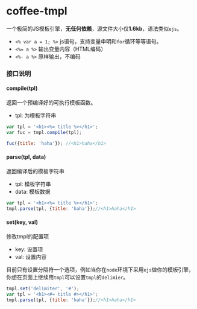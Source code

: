 # coffee-tmpl

一个极简的JS模板引擎，**无任何依赖**，源文件大小仅**1.6kb**，语法类似`ejs`。

- `<% var a = 1; %>` js语句，支持变量申明和`for`循环等等语句。
- `<%= a %>` 输出变量内容（HTML编码）
- `<%- a %>` 原样输出，不编码

### 接口说明

#### compile(tpl)

返回一个预编译好的可执行模板函数。

- tpl: 为模板字符串

```javascript
var tpl = '<h1><%= title %></h1>';
var fuc = tmpl.compile(tpl);

fuc({title: 'haha'}); //<h1>haha</h1>
```

#### parse(tpl, data)

返回编译后的模板字符串

- tpl: 模板字符串
- data: 模板数据

```javascript
var tpl = '<h1><%= title %></h1>';
tmpl.parse(tpl, {title: 'haha'});//<h1>haha</h1>
```

#### set(key, val)

修改tmpl的配置项

- key: 设置项
- val: 设置内容

目前只有设置分隔符一个选项，例如当你在`node`环境下采用`ejs`做你的模板引擎，你想在页面上继续用`tmpl`可以设置`tmpl`的`delimier`。

```javascript
tmpl.set('delimiter', '#');
var tpl = '<h1><#= title #></h1>';
tmpl.parse(tpl, {title: 'haha'});//<h1>haha</h1>
```
